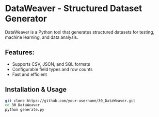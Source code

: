# DataWeaver - Structured Dataset Generator  

DataWeaver is a Python tool that generates structured datasets for testing, machine learning, and data analysis.

## Features:
- Supports CSV, JSON, and SQL formats  
- Configurable field types and row counts  
- Fast and efficient  

## Installation & Usage  
```bash
git clone https://github.com/your-username/30_DataWeaver.git  
cd 30_DataWeaver  
python generate.py  
